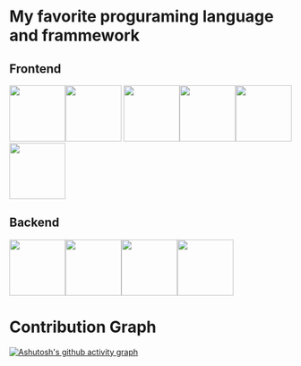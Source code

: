 # My favorite proguraming language and frammework 
## Frontend
<img src="https://upload.wikimedia.org/wikipedia/commons/thumb/6/61/HTML5_logo_and_wordmark.svg/640px-HTML5_logo_and_wordmark.svg.png" width="auto" height="100px"><img src="https://upload.wikimedia.org/wikipedia/commons/thumb/d/d5/CSS3_logo_and_wordmark.svg/640px-CSS3_logo_and_wordmark.svg.png" width="auto" height="100px"> <img src="https://upload.wikimedia.org/wikipedia/commons/thumb/9/99/Unofficial_JavaScript_logo_2.svg/640px-Unofficial_JavaScript_logo_2.svg.png" width="auto" height="100px"><img src="https://upload.wikimedia.org/wikipedia/commons/thumb/4/4c/Typescript_logo_2020.svg/640px-Typescript_logo_2020.svg.png" width="auto" height="100px"><img src="https://upload.wikimedia.org/wikipedia/commons/thumb/a/a7/React-icon.svg/640px-React-icon.svg.png" width="auto" height="100px"><img src="https://storage.googleapis.com/cms-storage-bucket/0dbfcc7a59cd1cf16282.png" width="auto" height="100px">
## Backend
<img src="https://logos-download.com/wp-content/uploads/2016/10/Java_logo_icon.png" width="auto" height="100px"><img src="https://upload.wikimedia.org/wikipedia/commons/thumb/4/4c/Typescript_logo_2020.svg/640px-Typescript_logo_2020.svg.png" width="auto" height="100px"><img src="https://upload.wikimedia.org/wikipedia/commons/thumb/c/c3/Python-logo-notext.svg/640px-Python-logo-notext.svg.png" width="auto" height="100px"><img src="https://upload.wikimedia.org/wikipedia/commons/thumb/2/27/PHP-logo.svg/640px-PHP-logo.svg.png" width="auto" height="100px">
# Contribution Graph
[![Ashutosh's github activity graph](https://activity-graph.herokuapp.com/graph?username=AkiGR&theme=react-dark)](https://github.com/ashutosh00710/github-readme-activity-graph)

